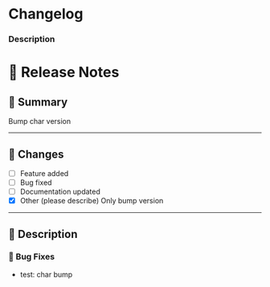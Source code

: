 # Changelog

### Description
# 🚀 Release Notes

## 📌 Summary
<!-- Provide a brief summary of the changes introduced by this PR -->
Bump char version

---

## 🔧 Changes
<!-- List the main changes made in this PR -->
- [ ] Feature added
- [ ] Bug fixed
- [ ] Documentation updated
- [x] Other (please describe)
Only bump version
---

## 📖 Description
<!-- Add user-facing release notes here. These will be appended to the chart’s release notes -->

### 🐛 Bug Fixes
- test: char bump
